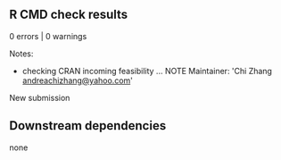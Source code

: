 ## R CMD check results

0 errors | 0 warnings

Notes: 

* checking CRAN incoming feasibility ... NOTE
Maintainer: 'Chi Zhang <andreachizhang@yahoo.com>'

New submission

## Downstream dependencies

none
